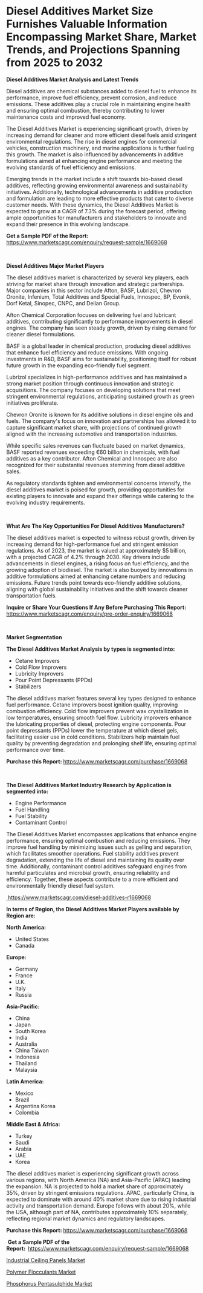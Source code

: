 <p><h1>Diesel Additives Market Size Furnishes Valuable Information Encompassing Market Share, Market Trends, and Projections Spanning from 2025 to 2032</h1></p><p><strong>Diesel Additives Market Analysis and Latest Trends</strong></p>
<p><p>Diesel additives are chemical substances added to diesel fuel to enhance its performance, improve fuel efficiency, prevent corrosion, and reduce emissions. These additives play a crucial role in maintaining engine health and ensuring optimal combustion, thereby contributing to lower maintenance costs and improved fuel economy.</p><p>The Diesel Additives Market is experiencing significant growth, driven by increasing demand for cleaner and more efficient diesel fuels amid stringent environmental regulations. The rise in diesel engines for commercial vehicles, construction machinery, and marine applications is further fueling this growth. The market is also influenced by advancements in additive formulations aimed at enhancing engine performance and meeting the evolving standards of fuel efficiency and emissions.</p><p>Emerging trends in the market include a shift towards bio-based diesel additives, reflecting growing environmental awareness and sustainability initiatives. Additionally, technological advancements in additive production and formulation are leading to more effective products that cater to diverse customer needs. With these dynamics, the Diesel Additives Market is expected to grow at a CAGR of 7.3% during the forecast period, offering ample opportunities for manufacturers and stakeholders to innovate and expand their presence in this evolving landscape.</p></p>
<p><strong>Get a Sample PDF of the Report:&nbsp;</strong> <a href="https://www.marketscagr.com/enquiry/request-sample/1669068?utm_campaign=1836&utm_medium=2&utm_source=Github&utm_content=ia&utm_term=31032025&utm_id=diesel-additives">https://www.marketscagr.com/enquiry/request-sample/1669068</a></p>
<p>&nbsp;</p>
<p><strong>Diesel Additives Major Market Players</strong></p>
<p><p>The diesel additives market is characterized by several key players, each striving for market share through innovation and strategic partnerships. Major companies in this sector include Afton, BASF, Lubrizol, Chevron Oronite, Infenium, Total Additives and Special Fuels, Innospec, BP, Evonik, Dorf Ketal, Sinopec, CNPC, and Delian Group.</p><p>Afton Chemical Corporation focuses on delivering fuel and lubricant additives, contributing significantly to performance improvements in diesel engines. The company has seen steady growth, driven by rising demand for cleaner diesel formulations.</p><p>BASF is a global leader in chemical production, producing diesel additives that enhance fuel efficiency and reduce emissions. With ongoing investments in R&D, BASF aims for sustainability, positioning itself for robust future growth in the expanding eco-friendly fuel segment.</p><p>Lubrizol specializes in high-performance additives and has maintained a strong market position through continuous innovation and strategic acquisitions. The company focuses on developing solutions that meet stringent environmental regulations, anticipating sustained growth as green initiatives proliferate.</p><p>Chevron Oronite is known for its additive solutions in diesel engine oils and fuels. The company's focus on innovation and partnerships has allowed it to capture significant market share, with projections of continued growth aligned with the increasing automotive and transportation industries.</p><p>While specific sales revenues can fluctuate based on market dynamics, BASF reported revenues exceeding €60 billion in chemicals, with fuel additives as a key contributor. Afton Chemical and Innospec are also recognized for their substantial revenues stemming from diesel additive sales.</p><p>As regulatory standards tighten and environmental concerns intensify, the diesel additives market is poised for growth, providing opportunities for existing players to innovate and expand their offerings while catering to the evolving industry requirements.</p></p>
<p>&nbsp;</p>
<p><strong>What Are The Key Opportunities For Diesel Additives Manufacturers?</strong></p>
<p><p>The diesel additives market is expected to witness robust growth, driven by increasing demand for high-performance fuel and stringent emission regulations. As of 2023, the market is valued at approximately $5 billion, with a projected CAGR of 4.2% through 2030. Key drivers include advancements in diesel engines, a rising focus on fuel efficiency, and the growing adoption of biodiesel. The market is also buoyed by innovations in additive formulations aimed at enhancing cetane numbers and reducing emissions. Future trends point towards eco-friendly additive solutions, aligning with global sustainability initiatives and the shift towards cleaner transportation fuels.</p></p>
<p><strong>Inquire or Share Your Questions If Any Before Purchasing This Report:</strong> <a href="https://www.marketscagr.com/enquiry/pre-order-enquiry/1669068?utm_campaign=1836&utm_medium=2&utm_source=Github&utm_content=ia&utm_term=31032025&utm_id=diesel-additives">https://www.marketscagr.com/enquiry/pre-order-enquiry/1669068</a></p>
<p>&nbsp;</p>
<p><strong>Market Segmentation</strong></p>
<p><strong>The Diesel Additives Market Analysis by types is segmented into:</strong></p>
<p><ul><li>Cetane Improvers</li><li>Cold Flow Improvers</li><li>Lubricity Improvers</li><li>Pour Point Depressants (PPDs)</li><li>Stabilizers</li></ul></p>
<p><p>The diesel additives market features several key types designed to enhance fuel performance. Cetane improvers boost ignition quality, improving combustion efficiency. Cold flow improvers prevent wax crystallization in low temperatures, ensuring smooth fuel flow. Lubricity improvers enhance the lubricating properties of diesel, protecting engine components. Pour point depressants (PPDs) lower the temperature at which diesel gels, facilitating easier use in cold conditions. Stabilizers help maintain fuel quality by preventing degradation and prolonging shelf life, ensuring optimal performance over time.</p></p>
<p><strong>Purchase this Report:&nbsp;</strong><a href="https://www.marketscagr.com/purchase/1669068?utm_campaign=1836&utm_medium=2&utm_source=Github&utm_content=ia&utm_term=31032025&utm_id=diesel-additives">https://www.marketscagr.com/purchase/1669068</a></p>
<p>&nbsp;</p>
<p><strong>The Diesel Additives Market Industry Research by Application is segmented into:</strong></p>
<p><ul><li>Engine Performance</li><li>Fuel Handling</li><li>Fuel Stability</li><li>Contaminant Control</li></ul></p>
<p><p>The Diesel Additives Market encompasses applications that enhance engine performance, ensuring optimal combustion and reducing emissions. They improve fuel handling by minimizing issues such as gelling and separation, which facilitates smoother operations. Fuel stability additives prevent degradation, extending the life of diesel and maintaining its quality over time. Additionally, contaminant control additives safeguard engines from harmful particulates and microbial growth, ensuring reliability and efficiency. Together, these aspects contribute to a more efficient and environmentally friendly diesel fuel system.</p></p>
<p><a href="https://www.marketscagr.com/diesel-additives-r1669068?utm_campaign=1836&utm_medium=2&utm_source=Github&utm_content=ia&utm_term=31032025&utm_id=diesel-additives">&nbsp;https://www.marketscagr.com/diesel-additives-r1669068</a></p>
<p><strong>In terms of Region, the Diesel Additives Market Players available by Region are:</strong></p>
<p>
    <p> <strong> North America: </strong>
        <ul>
            <li>United States</li>
            <li>Canada</li>
        </ul>
        </p> 
    <p> <strong> Europe: </strong>
        <ul>
            <li>Germany</li>
            <li>France</li>
            <li>U.K.</li>
            <li>Italy</li>
            <li>Russia</li>
        </ul>
        </p> 
    <p> <strong> Asia-Pacific: </strong>
        <ul>
            <li>China</li>
            <li>Japan</li>
            <li>South Korea</li>
            <li>India</li>
            <li>Australia</li>
            <li>China Taiwan</li>
            <li>Indonesia</li>
            <li>Thailand</li>
            <li>Malaysia</li>
        </ul>
        </p> 
    <p> <strong> Latin America: </strong>
        <ul>
            <li>Mexico</li>
            <li>Brazil</li>
            <li>Argentina Korea</li>
            <li>Colombia</li>
        </ul>
        </p> 
    <p> <strong> Middle East & Africa: </strong>
        <ul>
            <li>Turkey</li>
            <li>Saudi</li>
            <li>Arabia</li>
            <li>UAE</li>
            <li>Korea</li>
        </ul>
    </p>
    </p>
<p><p>The diesel additives market is experiencing significant growth across various regions, with North America (NA) and Asia-Pacific (APAC) leading the expansion. NA is projected to hold a market share of approximately 35%, driven by stringent emissions regulations. APAC, particularly China, is expected to dominate with around 40% market share due to rising industrial activity and transportation demand. Europe follows with about 20%, while the USA, although part of NA, contributes approximately 10% separately, reflecting regional market dynamics and regulatory landscapes.</p></p>
<p><strong>Purchase this Report: </strong><a href="https://www.marketscagr.com/purchase/1669068?utm_campaign=1836&utm_medium=2&utm_source=Github&utm_content=ia&utm_term=31032025&utm_id=diesel-additives">https://www.marketscagr.com/purchase/1669068</a></p>
<p>&nbsp;<strong>Get a Sample PDF of the Report:&nbsp;&nbsp;</strong><a href="https://www.marketscagr.com/enquiry/request-sample/1669068?utm_campaign=1836&utm_medium=2&utm_source=Github&utm_content=ia&utm_term=31032025&utm_id=diesel-additives">https://www.marketscagr.com/enquiry/request-sample/1669068</a></p>
<p><strong></strong></p>
<p><p><a href="https://github.com/aarajlyre/Market-Research-Report-List-1/blob/main/industrial-ceiling-panels-market.md?utm_campaign=1836&utm_medium=2&utm_source=Github&utm_content=ia&utm_term=31032025&utm_id=diesel-additives">Industrial Ceiling Panels Market</a></p><p><a href="https://github.com/sawrovpipolo/Market-Research-Report-List-1/blob/main/polymer-flocculants-market.md?utm_campaign=1836&utm_medium=2&utm_source=Github&utm_content=ia&utm_term=31032025&utm_id=diesel-additives">Polymer Flocculants Market</a></p><p><a href="https://github.com/ritooesiaba/Market-Research-Report-List-1/blob/main/phosphorus-pentasulphide-market.md?utm_campaign=1836&utm_medium=2&utm_source=Github&utm_content=ia&utm_term=31032025&utm_id=diesel-additives">Phosphorus Pentasulphide Market</a></p></p>